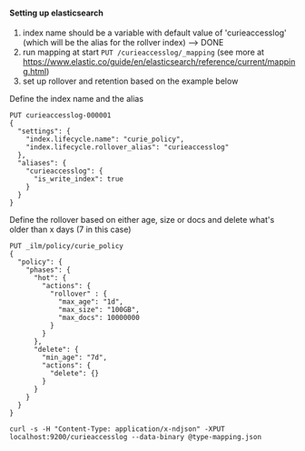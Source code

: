 #### Setting up elasticsearch

1. index name should be a variable with default value of 'curieaccesslog' (which will be the alias for the rollver index) --> DONE
1. run mapping at start `PUT /curieaccesslog/_mapping` (see more at https://www.elastic.co/guide/en/elasticsearch/reference/current/mapping.html)
1. set up rollover and retention based on the example below


Define the index name and the alias
```
PUT curieaccesslog-000001
{
  "settings": {
    "index.lifecycle.name": "curie_policy",
    "index.lifecycle.rollover_alias": "curieaccesslog"
  },
  "aliases": {
    "curieaccesslog": {
      "is_write_index": true
    }
  }
}
```

Define the rollover based on either age, size or docs and delete what's older than x days (7 in this case)
```
PUT _ilm/policy/curie_policy
{
  "policy": {
    "phases": {
      "hot": {
        "actions": {
          "rollover" : {
            "max_age": "1d",
            "max_size": "100GB",
            "max_docs": 10000000
          }
        }
      },
      "delete": {
        "min_age": "7d",
        "actions": {
          "delete": {}
        }
      }
    }
  }
}

```


```
curl -s -H "Content-Type: application/x-ndjson" -XPUT localhost:9200/curieaccesslog --data-binary @type-mapping.json
```